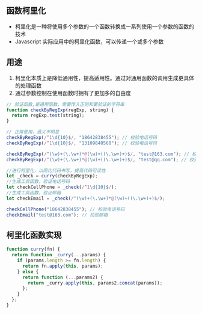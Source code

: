 ## 函数柯里化

- 柯里化是一种将使用多个参数的一个函数转换成一系列使用一个参数的函数的技术
- Javascript 实际应用中的柯里化函数，可以传递一个或多个参数

## 用途

1. 柯里化本质上是降低通用性，提高适用性。通过对通用函数的调用生成更具体的处理函数
2. 通过参数控制在使用函数时拥有了更加多的自由度

```js
// 验证函数,是通用函数，需要传入正则和要验证的字符串
function checkByRegExp(regExp, string) {
  return regExp.test(string);
}

// 正常使用，语义不明显
checkByRegExp(/^1\d{10}$/, "18642838455"); // 校验电话号码
checkByRegExp(/^1\d{10}$/, "13109840560"); // 校验电话号码

checkByRegExp(/^(\w)+(\.\w+)*@(\w)+((\.\w+)+)$/, "test@163.com"); // 校验邮箱
checkByRegExp(/^(\w)+(\.\w+)*@(\w)+((\.\w+)+)$/, "test@qq.com"); // 校验邮箱

//进行柯里化，以简化代码书写，提高代码可读性
let _check = curry(checkByRegExp);
//生成工具函数，验证电话号码
let checkCellPhone = _check(/^1\d{10}$/);
//生成工具函数，验证邮箱
let checkEmail = _check(/^(\w)+(\.\w+)*@(\w)+((\.\w+)+)$/);

checkCellPhone("18642838455"); // 校验电话号码
checkEmail("test@163.com"); // 校验邮箱
```

## 柯里化函数实现

```js
function curry(fn) {
  return function _curry(...params) {
    if (params.length >= fn.length) {
      return fn.apply(this, params);
    } else {
      return function (...params2) {
        return _curry.apply(this, params2.concat(params));
      };
    }
  };
}
```
